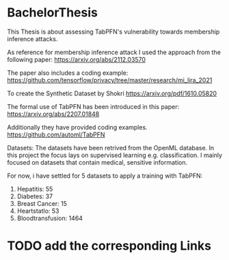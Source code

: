 # BachelorThesis
This Thesis is about assessing TabPFN's vulnerability towards membership inference attacks.

As reference for membership inference attack I used the approach from the following paper:
https://arxiv.org/abs/2112.03570

The paper also includes a coding example:
https://github.com/tensorflow/privacy/tree/master/research/mi_lira_2021

To create the Synthetic Dataset by Shokri
https://arxiv.org/pdf/1610.05820

The formal use of TabPFN has been introduced in this paper:
https://arxiv.org/abs/2207.01848

Additionally they have provided coding examples.
https://github.com/automl/TabPFN




Datasets:
The datasets have been retrived from the OpenML database.
In this project the focus lays on supervised learning e.g. classification. 
I mainly focused on datasets that contain medical, sensitive information.

For now, i have settled for 5 datasets to apply a training with TabPFN:
1) Hepatitis: 55
2) Diabetes: 37
3) Breast Cancer: 15
4) Heartstatlo: 53
5) Bloodtransfusion: 1464
# TODO add the corresponding Links



